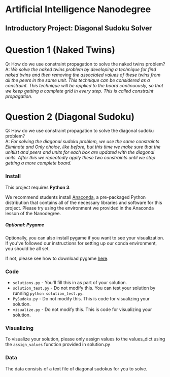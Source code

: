 # Artificial Intelligence Nanodegree
## Introductory Project: Diagonal Sudoku Solver

# Question 1 (Naked Twins)
Q: How do we use constraint propagation to solve the naked twins problem?  
A: *We solve the naked twins problem by developing a technique for find naked twins and then removing the associated values of these twins from all the peers in the same unit.
 This technique can be considered as a constraint. This technique will be applied to the board continuously, so that we keep getting a complete grid in every step. This is called constraint propagation.*

# Question 2 (Diagonal Sudoku)
Q: How do we use constraint propagation to solve the diagonal sudoku problem?  
A: *For solving the diagonal sudoku problem, we use the same constraints Eliminate and Only choice, like before, but this time we make sure that the unitlist and peers and units for each box are updated
 with the diagonal units. After this we repeatedly apply these two constraints until we stop getting a more complete board.*

### Install

This project requires **Python 3**.

We recommend students install [Anaconda](https://www.continuum.io/downloads), a pre-packaged Python distribution that contains all of the necessary libraries and software for this project. 
Please try using the environment we provided in the Anaconda lesson of the Nanodegree.

##### Optional: Pygame

Optionally, you can also install pygame if you want to see your visualization. If you've followed our instructions for setting up our conda environment, you should be all set.

If not, please see how to download pygame [here](http://www.pygame.org/download.shtml).

### Code

* `solutions.py` - You'll fill this in as part of your solution.
* `solution_test.py` - Do not modify this. You can test your solution by running `python solution_test.py`.
* `PySudoku.py` - Do not modify this. This is code for visualizing your solution.
* `visualize.py` - Do not modify this. This is code for visualizing your solution.

### Visualizing

To visualize your solution, please only assign values to the values_dict using the ```assign_values``` function provided in solution.py

### Data

The data consists of a text file of diagonal sudokus for you to solve.